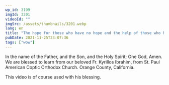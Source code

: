 ```yaml
---
wp_id: 3199
imgId: 3201
videoId: ""
imgSrc: /assets/thumbnails/3201.webp
lang: en
title: "The hope for those who have no hope and the help of those who have no helpers"
pubDate: 2021-11-25T23:07:36
tags: ["wow"]
---
```


<p>In the name of the Father, and the Son, and the Holy Spirit; One God, Amen. We are blessed to learn from our beloved Fr. Kyrillos Ibrahim, from St. Paul American Coptic Orthodox Church. Orange County, California.</p>
<p>This video is of course used with his blessing.</p>
<p>&nbsp;</p>
